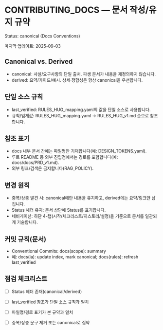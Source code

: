 # CONTRIBUTING_DOCS — 문서 작성/유지 규약
Status: canonical (Docs Conventions)

마지막 업데이트: 2025-09-03

## Canonical vs. Derived
- canonical: 사실/요구사항의 단일 출처. 파생 문서가 내용을 재정의하지 않습니다.
- derived: 요약/가이드/예시. 상세·정합성은 항상 canonical을 우선합니다.

## 단일 소스 규칙
- last_verified: RULES_HUG_mapping.yaml의 값을 단일 소스로 사용합니다.
- 규칙/임계값: RULES_HUG_mapping.yaml → RULES_HUG_v1.md 순으로 참조합니다.

## 참조 표기
- docs 내부 문서 간에는 파일명만 기재합니다(예: DESIGN_TOKENS.yaml).
- 루트 README 등 외부 진입점에서는 경로를 포함합니다(예: docs/docs/PRD_v1.md).
- 외부 링크/검색은 금지합니다(RAG_POLICY).

## 변경 원칙
- 중복/상충 발견 시: canonical에만 내용을 유지하고, derived에는 요약/링크만 남깁니다.
- Status 헤더 유지: 문서 상단에 Status를 표기합니다.
- 네비게이션: 하단 4-탭(시작/체크리스트/히스토리/설정)을 기준으로 문서를 일관되게 기술합니다.

## 커밋 규칙(문서)
- Conventional Commits: docs(scope): summary
- 예: docs(ia): update index, mark canonical; docs(rules): refresh last_verified

## 점검 체크리스트
- [ ] Status 헤더 존재(canonical/derived)
- [ ] last_verified 참조가 단일 소스 규칙과 일치
- [ ] 파일명/경로 표기가 본 규약과 일치
- [ ] 중복/상충 문구 제거 또는 canonical로 집약

